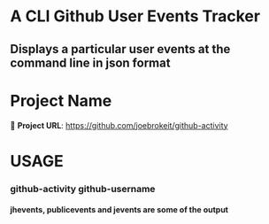 # A CLI Github User Events Tracker
## Displays a particular user events at the command line in json format

# Project Name

📌 **Project URL**: https://github.com/joebrokeit/github-activity

# USAGE
### github-activity github-username

#### jhevents, publicevents and jevents are some of the output

